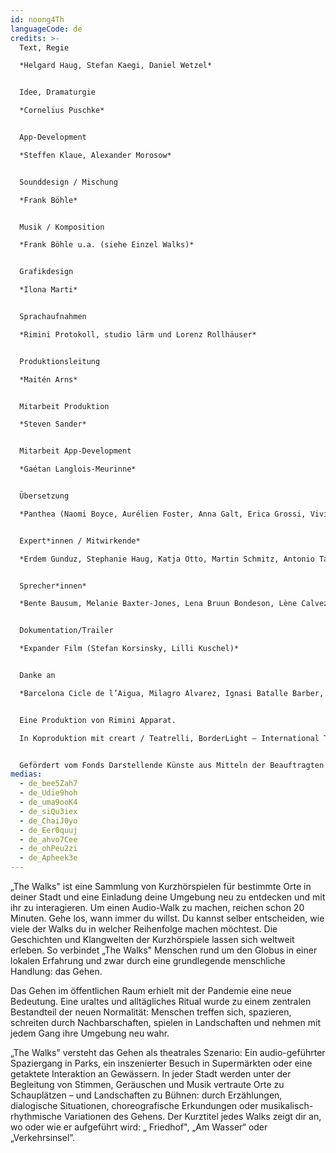```yaml
---
id: noong4Th
languageCode: de
credits: >-
  Text, Regie

  *Helgard Haug, Stefan Kaegi, Daniel Wetzel*


  Idee, Dramaturgie

  *Cornelius Puschke*


  App-Development

  *Steffen Klaue, Alexander Morosow*


  Sounddesign / Mischung

  *Frank Böhle*


  Musik / Komposition

  *Frank Böhle u.a. (siehe Einzel Walks)*


  Grafikdesign

  *Ilona Marti*


  Sprachaufnahmen

  *Rimini Protokoll, studio lärm und Lorenz Rollhäuser*


  Produktionsleitung

  *Maitén Arns*


  Mitarbeit Produktion

  *Steven Sander*


  Mitarbeit App-Development

  *Gaétan Langlois-Meurinne*


  Übersetzung

  *Panthea (Naomi Boyce, Aurélien Foster, Anna Galt, Erica Grossi, Vivian Ia, Adrien Leroux, Lianna Mark, Samuel Petit, Yanik Riedo, Lorenzo de Sabbata)*


  Expert*innen / Mitwirkende*

  *Erdem Gunduz, Stephanie Haug, Katja Otto, Martin Schmitz, Antonio Tagliarini*


  Sprecher*innen*

  *Bente Bausum, Melanie Baxter-Jones, Lena Bruun Bondeson, Lène Calvez, Maïmouna Coulibaly, Luisa Devins, Margot Gödros, Melissa Holroyd, Christiane Hommelsheim, Stéphane Hugel, Timur Isik, Mmakgosi Kgabi, Lara Körte, Koffi Kra, Alexandra Lauck, Max Lechat, Joshua Lerner, Steve Mekoudja, Lara-Sophie Milagro, Kamran Sorusch, Antonio Tagliarini, Lucie Zelger*


  Dokumentation/Trailer

  *Expander Film (Stefan Korsinsky, Lilli Kuschel)*


  Danke an

  *Barcelona Cicle de l’Aigua, Milagro Alvarez, Ignasi Batalle Barber, Aljoscha Begrich, Peter Breitenbach, Andreas Fischbach, Jannis Grimm (Institut für Protest und Bewegungsforschung), Ant Hampton, Lilli Kuschel, Dima Levytskyi, Jan Meuel, Barbara Morgenstern, Niki Neecke (Jardin Sonore), Ricardo Sarmiento, Hilla Steiner, Enric Tello, Valentin Wetzel, SA, Zoï Wetzel, Gustavo Ramon Wilhelmi*


  Eine Produktion von Rimini Apparat.

  In Koproduktion mit creart / Teatrelli, BorderLight – International Theatre + Fringe Festival Cleveland, European Forum Alpbach, Fondazione Armonie d’Arte, HAU – Hebbel am Ufer, Hellerau – Europäisches Zentrum der Künste, Internationales Sommerfestival Kampnagel, Zona K, Festival PERSPECTIVES.


  Gefördert vom Fonds Darstellende Künste aus Mitteln der Beauftragten der Bundesregierung für Kultur und Medien und der Senatsverwaltung für Kultur und Europa.
medias:
  - de_bee5Zah7
  - de_Udie9hoh
  - de_uma9ooK4
  - de_siQu3iex
  - de_ChaiJ0yo
  - de_Eer0quuj
  - de_ahvo7Cee
  - de_ohPeu2zi
  - de_Apheek3e
---
```

„The Walks" ist eine Sammlung von Kurzhörspielen für bestimmte Orte in deiner Stadt und eine Einladung deine Umgebung neu zu entdecken und mit ihr zu interagieren.
Um einen Audio-Walk zu machen, reichen schon 20 Minuten. Gehe los, wann immer du willst. Du kannst selber entscheiden, wie viele der Walks du in welcher Reihenfolge machen möchtest.
Die Geschichten und Klangwelten der Kurzhörspiele lassen sich weltweit erleben. So verbindet „The Walks" Menschen rund um den Globus in einer lokalen Erfahrung und zwar durch eine grundlegende menschliche Handlung: das Gehen.

Das Gehen im öffentlichen Raum erhielt mit der Pandemie eine neue Bedeutung. Eine uraltes und alltägliches Ritual wurde zu einem zentralen Bestandteil der neuen Normalität: Menschen treffen sich, spazieren, schreiten durch Nachbarschaften, spielen in Landschaften und nehmen mit jedem Gang ihre Umgebung neu wahr.

„The Walks" versteht das Gehen als theatrales Szenario: Ein audio-geführter Spaziergang in Parks, ein inszenierter Besuch in Supermärkten oder eine getaktete Interaktion an Gewässern. In jeder Stadt werden unter der Begleitung von Stimmen, Geräuschen und Musik vertraute Orte zu Schauplätzen – und Landschaften zu Bühnen: durch Erzählungen, dialogische Situationen, choreografische Erkundungen oder musikalisch-rhythmische Variationen des Gehens. Der Kurztitel jedes Walks zeigt dir an, wo oder wie er aufgeführt wird: „ Friedhof", „Am Wasser“ oder „Verkehrsinsel”.
